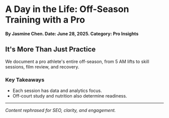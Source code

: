 # A Day in the Life: Off-Season Training with a Pro
**By Jasmine Chen. Date: June 28, 2025. Category: Pro Insights**

## It's More Than Just Practice
We document a pro athlete's entire off-season, from 5 AM lifts to skill sessions, film review, and recovery.

### Key Takeaways
- Each session has data and analytics focus.
- Off-court study and nutrition also determine readiness.

---
*Content rephrased for SEO, clarity, and engagement.*
